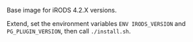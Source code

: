 Base image for iRODS 4.2.X versions.

Extend, set the environment variables `ENV IRODS_VERSION` and `PG_PLUGIN_VERSION`, then call `./install.sh`.
